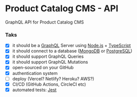 # Product Catalog CMS - API

GraphQL API for Product Catalog CMS

### Taks
- [x] it should be a [GraphQL](https://graphql.org/) Server using [Node.js](https://nodejs.org/en/) + [TypeScript](https://www.typescriptlang.org/)
- [x] it should connect to a database ([MongoDB](https://www.mongodb.com/) or [PostgreSQL](https://www.postgresql.org/))
- [x] it should support GraphQL Queries
- [x] it should support GraphQL Mutations
- [x] open-sourced on your GitHub
- [x] authentication system
- [ ] deploy (Vercel? Netlify? Heroku? AWS?)
- [x] CI/CD (GitHub Actions, CircleCI etc)
- [x] automated tests: [Jest](https://jestjs.io/)